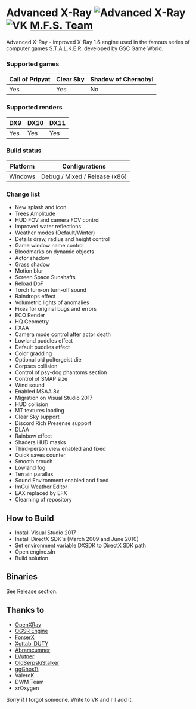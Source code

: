 Advanced X-Ray 
![Advanced X-Ray](https://i.ibb.co/VJFnVk7/Untitled-1.png)
![VK](https://i.ibb.co/cknxjxD/24.png) [M.F.S. Team](https://vk.com/mfs_studio)
==========================

Advanced X-Ray - improved X-Ray 1.6 engine used in the famous series of computer games S.T.A.L.K.E.R. developed by GSC Game World.

### Supported games
|Call of Pripyat|Clear Sky|Shadow of Chernobyl|
|---|---|---|
|Yes|Yes|No|

### Supported renders
|DX9|DX10|DX11|
|---|---|---|
|Yes|Yes|Yes|

### Build status
|Platform|Configurations|
|---|---|
|Windows|Debug / Mixed / Release (x86)|

### Change list
- New splash and icon
- Trees Amplitude
- HUD FOV and camera FOV control
- Improved water reflections
- Weather modes (Default/Winter)
- Details draw, radius and height control
- Game window name control
- Bloodmarks on dynamic objects
- Actor shadow
- Grass shadow
- Motion blur
- Screen Space Sunshafts
- Reload DoF
- Torch turn-on turn-off sound
- Raindrops effect
- Volumetric lights of anomalies
- Fixes for original bugs and errors
- ECO Render
- HQ Geometry
- FXAA
- Camera mode control after actor death
- Lowland puddles effect
- Default puddles effect
- Color gradding
- Optional old poltergeist die
- Corpses collision
- Control of psy-dog phantoms section
- Control of SMAP size
- Wind sound
- Enabled MSAA 8x
- Migration on Visual Studio 2017
- HUD collision
- MT textures loading
- Clear Sky support
- Discord Rich Presense support
- DLAA
- Rainbow effect
- Shaders HUD masks
- Third-person view enabled and fixed
- Quick saves counter
- Smooth crouch
- Lowland fog
- Terrain parallax
- Sound Environment enabled and fixed
- ImGui Weather Editor
- EAX replaced by EFX
- Clearning of repository

How to Build
------------

- Install Visual Studio 2017
- Install DirectX SDK`s (March 2009 and June 2010)
- Set environment variable DXSDK to DirectX SDK path
- Open engine.sln
- Build solution

Binaries
--------

See [Release](https://github.com/ign-1997/Advanced-X-Ray/releases) section.

Thanks to
------------
- [OpenXRay](https://github.com/OpenXRay/xray-16)
- [OGSR Engine](https://github.com/OGSR/OGSR-Engine)
- [ForserX](https://github.com/ForserX)
- [Xottab_DUTY](https://github.com/Xottab-DUTY)
- [Abramcumner](https://github.com/abramcumner)
- [LVutner](https://github.com/LVutner)
- [OldSerpskiStalker](https://github.com/oldSerpskiStalker)
- [ggGhosTt](https://gitlab.com/ggGhosTt)
- ValeroK
- DWM Team
- xrOxygen

Sorry if I forgot someone. Write to VK and I'll add it.